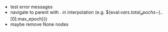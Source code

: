 - test error messages
- navigate to parent with . in interpolation (e.g. ${eval:${vars.total_epochs}-${..[0].max_epoch}})
- maybe remove None nodes